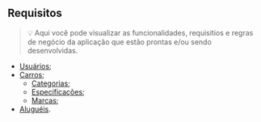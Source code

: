 ## Requisitos

> 💡 Aqui você pode visualizar as funcionalidades, requisitios e regras de negócio da aplicação que estão prontas e/ou sendo desenvolvidas.

- [Usuários](USER.md);
- [Carros](CAR.md);
  - [Categorias](CAR_CATEGORY.md);
  - [Especificações](CAR_SPECIFICATION.md);
  - [Marcas](CAR_BRAND.md);
- [Aluguéis](RENT.md).
